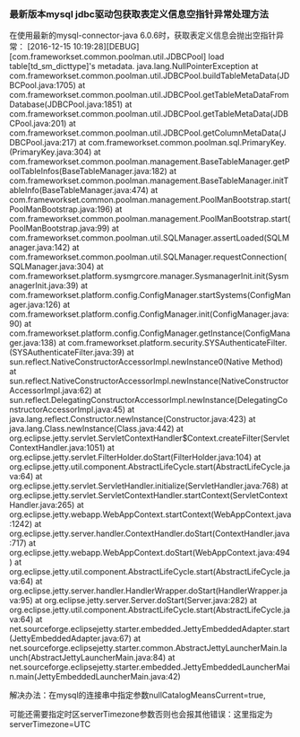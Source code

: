 ### 最新版本mysql jdbc驱动包获取表定义信息空指针异常处理方法

  在使用最新的mysql-connector-java 6.0.6时，获取表定义信息会抛出空指针异常：
[2016-12-15 10:19:28][DEBUG][com.frameworkset.common.poolman.util.JDBCPool] load table[td_sm_dicttype]'s metadata.
java.lang.NullPointerException
at com.frameworkset.common.poolman.util.JDBCPool.buildTableMetaData(JDBCPool.java:1705)
at com.frameworkset.common.poolman.util.JDBCPool.getTableMetaDataFromDatabase(JDBCPool.java:1851)
at com.frameworkset.common.poolman.util.JDBCPool.getTableMetaData(JDBCPool.java:201)
at com.frameworkset.common.poolman.util.JDBCPool.getColumnMetaData(JDBCPool.java:217)
at com.frameworkset.common.poolman.sql.PrimaryKey.<init>(PrimaryKey.java:304)
at com.frameworkset.common.poolman.management.BaseTableManager.getPoolTableInfos(BaseTableManager.java:182)
at com.frameworkset.common.poolman.management.BaseTableManager.initTableInfo(BaseTableManager.java:474)
at com.frameworkset.common.poolman.management.PoolManBootstrap.start(PoolManBootstrap.java:196)
at com.frameworkset.common.poolman.management.PoolManBootstrap.start(PoolManBootstrap.java:99)
at com.frameworkset.common.poolman.util.SQLManager.assertLoaded(SQLManager.java:142)
at com.frameworkset.common.poolman.util.SQLManager.requestConnection(SQLManager.java:304)
at com.frameworkset.platform.sysmgrcore.manager.SysmanagerInit.init(SysmanagerInit.java:39)
at com.frameworkset.platform.config.ConfigManager.startSystems(ConfigManager.java:126)
at com.frameworkset.platform.config.ConfigManager.init(ConfigManager.java:90)
at com.frameworkset.platform.config.ConfigManager.getInstance(ConfigManager.java:138)
at com.frameworkset.platform.security.SYSAuthenticateFilter.<init>(SYSAuthenticateFilter.java:39)
at sun.reflect.NativeConstructorAccessorImpl.newInstance0(Native Method)
at sun.reflect.NativeConstructorAccessorImpl.newInstance(NativeConstructorAccessorImpl.java:62)
at sun.reflect.DelegatingConstructorAccessorImpl.newInstance(DelegatingConstructorAccessorImpl.java:45)
at java.lang.reflect.Constructor.newInstance(Constructor.java:423)
at java.lang.Class.newInstance(Class.java:442)
at org.eclipse.jetty.servlet.ServletContextHandler$Context.createFilter(ServletContextHandler.java:1051)
at org.eclipse.jetty.servlet.FilterHolder.doStart(FilterHolder.java:104)
at org.eclipse.jetty.util.component.AbstractLifeCycle.start(AbstractLifeCycle.java:64)
at org.eclipse.jetty.servlet.ServletHandler.initialize(ServletHandler.java:768)
at org.eclipse.jetty.servlet.ServletContextHandler.startContext(ServletContextHandler.java:265)
at org.eclipse.jetty.webapp.WebAppContext.startContext(WebAppContext.java:1242)
at org.eclipse.jetty.server.handler.ContextHandler.doStart(ContextHandler.java:717)
at org.eclipse.jetty.webapp.WebAppContext.doStart(WebAppContext.java:494)
at org.eclipse.jetty.util.component.AbstractLifeCycle.start(AbstractLifeCycle.java:64)
at org.eclipse.jetty.server.handler.HandlerWrapper.doStart(HandlerWrapper.java:95)
at org.eclipse.jetty.server.Server.doStart(Server.java:282)
at org.eclipse.jetty.util.component.AbstractLifeCycle.start(AbstractLifeCycle.java:64)
at net.sourceforge.eclipsejetty.starter.embedded.JettyEmbeddedAdapter.start(JettyEmbeddedAdapter.java:67)
at net.sourceforge.eclipsejetty.starter.common.AbstractJettyLauncherMain.launch(AbstractJettyLauncherMain.java:84)
at net.sourceforge.eclipsejetty.starter.embedded.JettyEmbeddedLauncherMain.main(JettyEmbeddedLauncherMain.java:42)

解决办法：在mysql的连接串中指定参数nullCatalogMeansCurrent=true,
<property name="url"><![CDATA[jdbc:mysql://localhost:3306/bboss?serverTimezone=UTC&useSSL=false&nullCatalogMeansCurrent=true]]></property>

可能还需要指定时区serverTimezone参数否则也会报其他错误：这里指定为serverTimezone=UTC  